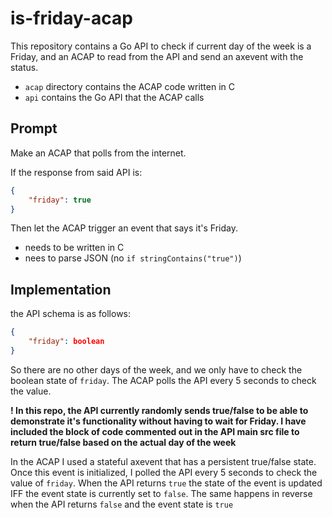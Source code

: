 # is-friday-acap
This repository contains a Go API to check if current day of the week is a Friday, and an ACAP to read from the API and send an axevent with the status.

- `acap` directory contains the ACAP code written in C
- `api` contains the Go API that the ACAP calls

## Prompt
Make an ACAP that polls from the internet.

If the response from said API is:
```json
{
    "friday": true
}
```
Then let the ACAP trigger an event that says it's Friday.
- needs to be written in C
- nees to parse JSON (no `if stringContains("true")`)

## Implementation
the API schema is as follows:
```json
{
    "friday": boolean
}
```
So there are no other days of the week, and we only have to check the boolean state of `friday`. The ACAP polls the API every 5 seconds to check the value.

**! In this repo, the API currently randomly sends true/false to be able to demonstrate it's functionality without having to wait for Friday. I have included the block of code commented out in the API main src file to return true/false based on the actual day of the week**


In the ACAP I used a stateful axevent that has a persistent true/false state. Once this event is initialized, I polled the API every 5 seconds to check the value of `friday`. When the API returns `true` the state of the event is updated IFF the event state is currently set to `false`. The same happens in reverse when the API returns `false` and the event state is `true`